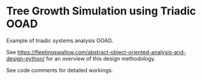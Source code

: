 # Tree Growth Simulation using Triadic OOAD
Example of triadic systems analysis OOAD.

See https://fleetingswallow.com/abstract-object-oriented-analysis-and-design-python/ for an overview of this design methodology.

See code comments for detailed workings.

